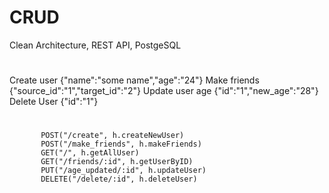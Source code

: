 # CRUD
Clean Architecture, REST API, PostgeSQL
#
  Create user {"name":"some name","age":"24"}
  Make friends {"source_id":"1","target_id":"2"}
  Update user age {"id":"1","new_age":"28"}
  Delete User {"id":"1"}
#


           POST("/create", h.createNewUser)
           POST("/make_friends", h.makeFriends)
           GET("/", h.getAllUser)
           GET("/friends/:id", h.getUserByID)
           PUT("/age_updated/:id", h.updateUser)
           DELETE("/delete/:id", h.deleteUser)
